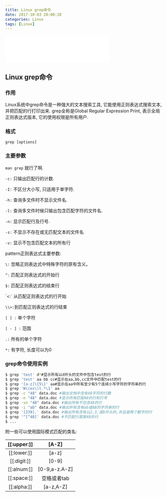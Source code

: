 ```yaml
---
title: Linux grep命令
date: 2017-10-03 20:00:20
categories: Linux
tags: [Linux]
---
```


<iframe frameborder="no" border="0" marginwidth="0" marginheight="0" width=330 height=86 src="//music.163.com/outchain/player?type=2&id=139177&auto=1&height=66"></iframe>

## Linux grep命令

### 作用

Linux系统中grep命令是一种强大的文本搜索工具, 它能使用正则表达式搜索文本, 并把匹配的行打印出来. grep全称是Global Regular Expression Print, 表示全局正则表达式版本, 它的使用权限是所有用户.

### 格式

` grep [options] `

### 主要参数

`man grep` 就行了啊.

`-c:` 只输出匹配行的计数.

`-I:` 不区分大小写, 只适用于单字符.

`-h:` 查询多文件时不显示文件名.

`-l:` 查询多文件时候只输出包含匹配字符的文件名.

`-n:` 显示匹配行及行号.

`-s:` 不显示不存在或无匹配文本的文件名

`-v:` 显示不包含匹配文本的所有行

pattern正则表达式主要参数:

`\:` 忽略正则表达式中特殊字符的原有含义。

`^:` 匹配正则表达式的开始行

`$:` 匹配正则表达式的结束行

\`\<:` 从匹配正则表达式的行开始

`\\>:`到匹配正则表达式的行结束

`[ ] :` 单个字符

`[ - ] :` 范围

`.:` 所有的单个字符

`*:` 有字符, 长度可以为0

### grep命令使用实例

``` bash
$ grep 'test' d*#显示所有以d开头的文件中包含test的行
$ grep 'test' aa bb cc#显示在aa,bb,cc文件中匹配test的行
$ grep '[a-z]\{5\}' aa#显示在aa中所有至少有5个连续小写字符的字符串的行
$ grep 'W\(es\)t.*\1' aa
$ grep -c "48" data.doc #输出文档中含有48字符的行数
$ grep -n "48" data.doc #显示所有匹配48的行和行号
$ grep -vn "48" data.doc #输出所有不包含48的行
$ grep -i "ab" data.doc #输出所有含有ab或AB的字符串的行
$ grep '[239].' data.doc #输出所有含有以2,3,或9开头的,并且是两个数字的行
$ grep '^[^48]' data.doc #不匹配行首是48的行
$ ...
```

附一些可以使用国际模式匹配的类名:

| [[:upper:]] |     [A-Z]     |
| :---------: | :-----------: |
| [[:lower:]] |     [a-z]     |
| [[:digit:]] |     [0-9]     |
| [[:alnum:]] | [0-9,a-z.A-Z] |
| [[:space:]] |    空格或者tab    |
| [[:alpha:]] |   [a-z,A-Z]   |

